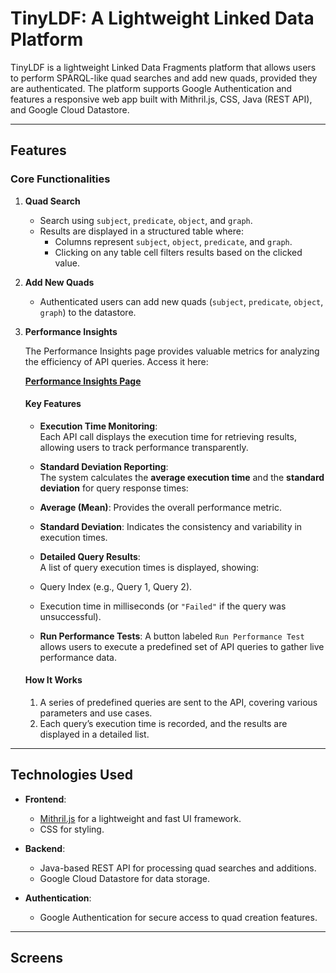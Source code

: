 # TinyLDF: A Lightweight Linked Data Platform

TinyLDF is a lightweight Linked Data Fragments platform that allows users to perform SPARQL-like quad searches and add new quads, provided they are authenticated. The platform supports Google Authentication and features a responsive web app built with Mithril.js, CSS, Java (REST API), and Google Cloud Datastore.

---

## Features

### Core Functionalities
1. **Quad Search**
   - Search using `subject`, `predicate`, `object`, and `graph`.
   - Results are displayed in a structured table where:
     - Columns represent `subject`, `object`, `predicate`, and `graph`.
     - Clicking on any table cell filters results based on the clicked value.

2. **Add New Quads**
   - Authenticated users can add new quads (`subject`, `predicate`, `object`, `graph`) to the datastore.

3. **Performance Insights**
 
   The Performance Insights page provides valuable metrics for analyzing the efficiency of API queries. Access it here:

   **[Performance Insights Page](https://tinyldf.ey.r.appspot.com/performance.html)**

   #### **Key Features**
   - **Execution Time Monitoring**:  
   Each API call displays the execution time for retrieving results, allowing users to track performance transparently.

   - **Standard Deviation Reporting**:  
   The system calculates the **average execution time** and the **standard deviation** for query response times:
   - **Average (Mean)**: Provides the overall performance metric.
   - **Standard Deviation**: Indicates the consistency and variability in execution times.

   - **Detailed Query Results**:  
   A list of query execution times is displayed, showing:
   - Query Index (e.g., Query 1, Query 2).
   - Execution time in milliseconds (or `"Failed"` if the query was unsuccessful).

   - **Run Performance Tests**:
   A button labeled `Run Performance Test` allows users to execute a predefined set of API queries to gather live performance data.

   #### **How It Works**
   1. A series of predefined queries are sent to the API, covering various parameters and use cases.
   2. Each query’s execution time is recorded, and the results are displayed in a detailed list.

---

## Technologies Used

- **Frontend**: 
  - [Mithril.js](https://mithril.js.org/) for a lightweight and fast UI framework.
  - CSS for styling.

- **Backend**: 
  - Java-based REST API for processing quad searches and additions.
  - Google Cloud Datastore for data storage.

- **Authentication**:
  - Google Authentication for secure access to quad creation features.

---

## Screens
